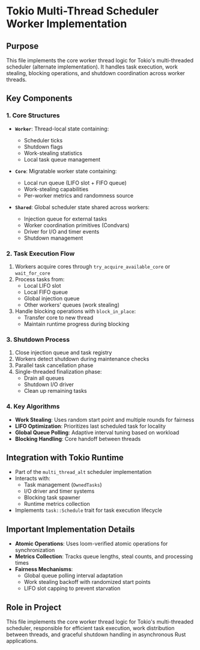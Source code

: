 # Tokio Multi-Thread Scheduler Worker Implementation

## Purpose
This file implements the core worker thread logic for Tokio's multi-threaded scheduler (alternate implementation). It handles task execution, work stealing, blocking operations, and shutdown coordination across worker threads.

## Key Components

### 1. Core Structures
- **`Worker`**: Thread-local state containing:
  - Scheduler ticks
  - Shutdown flags
  - Work-stealing statistics
  - Local task queue management

- **`Core`**: Migratable worker state containing:
  - Local run queue (LIFO slot + FIFO queue)
  - Work-stealing capabilities
  - Per-worker metrics and randomness source

- **`Shared`**: Global scheduler state shared across workers:
  - Injection queue for external tasks
  - Worker coordination primitives (Condvars)
  - Driver for I/O and timer events
  - Shutdown management

### 2. Task Execution Flow
1. Workers acquire cores through `try_acquire_available_core` or `wait_for_core`
2. Process tasks from:
   - Local LIFO slot
   - Local FIFO queue
   - Global injection queue
   - Other workers' queues (work stealing)
3. Handle blocking operations with `block_in_place`:
   - Transfer core to new thread
   - Maintain runtime progress during blocking

### 3. Shutdown Process
1. Close injection queue and task registry
2. Workers detect shutdown during maintenance checks
3. Parallel task cancellation phase
4. Single-threaded finalization phase:
   - Drain all queues
   - Shutdown I/O driver
   - Clean up remaining tasks

### 4. Key Algorithms
- **Work Stealing**: Uses random start point and multiple rounds for fairness
- **LIFO Optimization**: Prioritizes last scheduled task for locality
- **Global Queue Polling**: Adaptive interval tuning based on workload
- **Blocking Handling**: Core handoff between threads

## Integration with Tokio Runtime
- Part of the `multi_thread_alt` scheduler implementation
- Interacts with:
  - Task management (`OwnedTasks`)
  - I/O driver and timer systems
  - Blocking task spawner
  - Runtime metrics collection
- Implements `task::Schedule` trait for task execution lifecycle

## Important Implementation Details
- **Atomic Operations**: Uses loom-verified atomic operations for synchronization
- **Metrics Collection**: Tracks queue lengths, steal counts, and processing times
- **Fairness Mechanisms**: 
  - Global queue polling interval adaptation
  - Work stealing backoff with randomized start points
  - LIFO slot capping to prevent starvation

## Role in Project
This file implements the core worker thread logic for Tokio's multi-threaded scheduler, responsible for efficient task execution, work distribution between threads, and graceful shutdown handling in asynchronous Rust applications.
